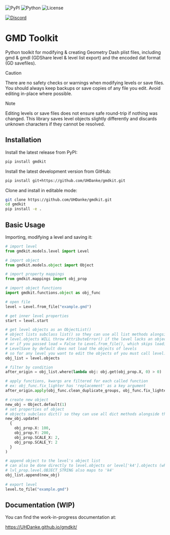 ![PyPI](https://img.shields.io/pypi/v/gmdkit?style=flat-square)
![Python](https://img.shields.io/pypi/pyversions/gmdkit?style=flat-square)
![License](https://img.shields.io/badge/license-MIT-blue?style=flat-square)


[![Discord](https://img.shields.io/badge/Discord-5865F2?style=for-the-badge&logo=discord&logoColor=white)](https://discord.gg/XDghA4gUVH)


# GMD Toolkit

Python toolkit for modifying & creating Geometry Dash plist files, including gmd & gmdl (GDShare level & level list export) and the encoded dat format (GD savefiles).


> [!CAUTION]
> There are no safety checks or warnings when  modifying levels or save files. You should always keep backups or save copies of any file you edit. Avoid editing in-place where possible.

> [!NOTE]
> Editing levels or save files does not ensure safe round-trip if nothing was changed. This library saves level objects slightly differently and discards unknown characters if they cannot be resolved.


## Installation

Install the latest release from PyPI:

```bash
pip install gmdkit
```

Install the latest development version from GitHub:

```bash
pip install git+https://github.com/UHDanke/gmdkit.git
```

Clone and install in editable mode:

```bash
git clone https://github.com/UHDanke/gmdkit.git
cd gmdkit
pip install -e .
```

## Basic Usage

Importing, modifying a level and saving it:

```python
# import level
from gmdkit.models.level import Level

# import object
from gmdkit.models.object import Object

# import property mappings
from gmdkit.mappings import obj_prop

# import object functions
import gmdkit.functions.object as obj_func

# open file
level = Level.from_file("example.gmd")

# get inner level properties
start = level.start

# get level objects as an ObjectList()
# object lists subclass list() so they can use all list methods alongside the ones defined by ListClass
# level.objects WILL throw AttributeError() if the level lacks an object string,
# or if you passed load = False to Level.from_file(), which skips loading objects
# LevelSave by default does not load the objects of levels
# so for any level you want to edit the objects of you must call level.load() first
obj_list = level.objects

# filter by condition
after_origin = obj_list.where(lambda obj: obj.get(obj_prop.X, 0) > 0)

# apply functions, kwargs are filtered for each called function
# ex: obj_func.fix_lighter has 'replacement' as a key argument
after_origin.apply(obj_func.clean_duplicate_groups, obj_func.fix_lighter, replacement=0)

# create new object
new_obj = Object.default(1)
# set properties of object
# objects subclass dict() so they can use all dict methods alongside the ones defined by DictClass
new_obj.update(
  {
    obj_prop.X: 100,
    obj_prop.Y: 200,
    obj_prop.SCALE_X: 2,
    obj_prop.SCALE_Y: 2
  }
)

# append object to the level's object list
# can also be done directly to level.objects or level['k4'].objects (which level.objects references)
# lvl_prop.level.OBJECT_STRING also maps to 'k4'
obj_list.append(new_obj)
    
# export level
level.to_file("example.gmd")
```

## Documentation (WIP)

You can find the work-in-progress documentation at:  

https://UHDanke.github.io/gmdkit/
